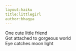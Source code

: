 ```yaml
---
layout:haiku
title:littlegirl
author:bhagya
---
```


One cute little friend <br>
Got attached to gorgeous world <br>
Eye catches moon light <br> 
